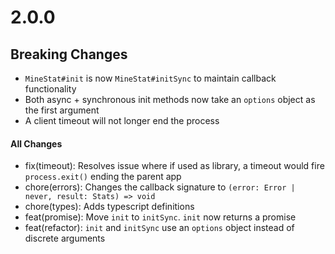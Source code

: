 # 2.0.0
## Breaking Changes
- `MineStat#init` is now `MineStat#initSync` to maintain callback functionality
- Both async + synchronous init methods now take an `options` object as the first argument
- A client timeout will not longer end the process

#### All Changes
- fix(timeout): Resolves issue where if used as library, a timeout would fire `process.exit()` ending the parent app
- chore(errors): Changes the callback signature to `(error: Error | never, result: Stats) => void`
- chore(types): Adds typescript definitions
- feat(promise): Move `init` to `initSync`. `init` now returns a promise
- feat(refactor): `init` and `initSync` use an `options` object instead of discrete arguments
